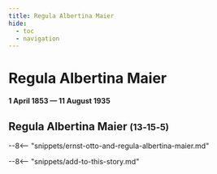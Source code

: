 ```yaml
---
title: Regula Albertina Maier
hide:
  - toc
  - navigation 
---
```


# Regula Albertina Maier

**1 April 1853 — 11 August 1935**

## Regula Albertina Maier <small>(13‑15‑5)</small>

--8<-- "snippets/ernst-otto-and-regula-albertina-maier.md"

--8<-- "snippets/add-to-this-story.md"